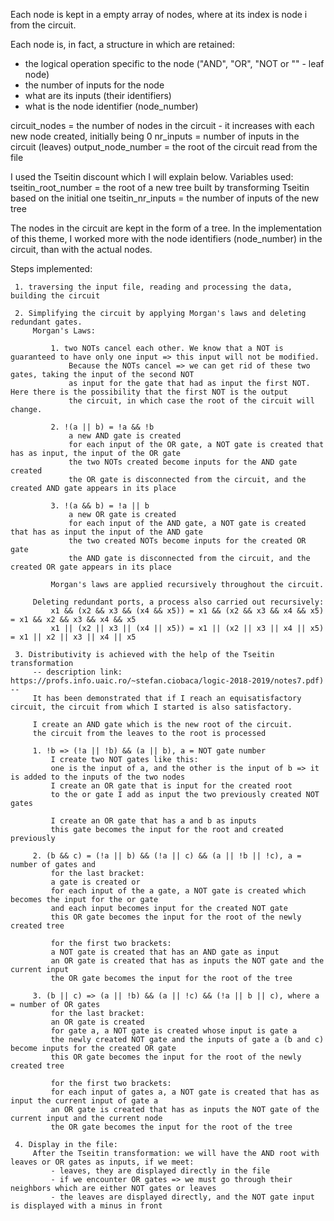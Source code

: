 Each node is kept in a empty array of nodes, where at its index is node i from the circuit.

Each node is, in fact, a structure in which are retained:
- the logical operation specific to the node ("AND", "OR", "NOT or "" - leaf node)
- the number of inputs for the node
- what are its inputs (their identifiers)
- what is the node identifier (node_number)

circuit_nodes = the number of nodes in the circuit - it increases with each new node created, initially being 0
nr_inputs = number of inputs in the circuit (leaves)
output_node_number = the root of the circuit read from the file

I used the Tseitin discount which I will explain below. Variables used:
tseitin_root_number = the root of a new tree built by transforming Tseitin based on the initial one
tseitin_nr_inputs = the number of inputs of the new tree

The nodes in the circuit are kept in the form of a tree.
In the implementation of this theme, I worked more with the node identifiers (node_number) in the circuit, than with the actual nodes.

Steps implemented:

     1. traversing the input file, reading and processing the data, building the circuit
    
     2. Simplifying the circuit by applying Morgan's laws and deleting redundant gates.
         Morgan's Laws:

             1. two NOTs cancel each other. We know that a NOT is guaranteed to have only one input => this input will not be modified.
                 Because the NOTs cancel => we can get rid of these two gates, taking the input of the second NOT
                 as input for the gate that had as input the first NOT. Here there is the possibility that the first NOT is the output
                 the circuit, in which case the root of the circuit will change.

             2. !(a || b) = !a && !b
                 a new AND gate is created
                 for each input of the OR gate, a NOT gate is created that has as input, the input of the OR gate
                 the two NOTs created become inputs for the AND gate created
                 the OR gate is disconnected from the circuit, and the created AND gate appears in its place

             3. !(a && b) = !a || b
                 a new OR gate is created
                 for each input of the AND gate, a NOT gate is created that has as input the input of the AND gate
                 the two created NOTs become inputs for the created OR gate
                 the AND gate is disconnected from the circuit, and the created OR gate appears in its place

             Morgan's laws are applied recursively throughout the circuit.

         Deleting redundant ports, a process also carried out recursively:
             x1 && (x2 && x3 && (x4 && x5)) = x1 && (x2 && x3 && x4 && x5) = x1 && x2 && x3 && x4 && x5
             x1 || (x2 || x3 || (x4 || x5)) = x1 || (x2 || x3 || x4 || x5) = x1 || x2 || x3 || x4 || x5

     3. Distributivity is achieved with the help of the Tseitin transformation
         -- description link: https://profs.info.uaic.ro/~stefan.ciobaca/logic-2018-2019/notes7.pdf) --
         It has been demonstrated that if I reach an equisatisfactory circuit, the circuit from which I started is also satisfactory.

         I create an AND gate which is the new root of the circuit.
         the circuit from the leaves to the root is processed

         1. !b => (!a || !b) && (a || b), a = NOT gate number
             I create two NOT gates like this:
             one is the input of a, and the other is the input of b => it is added to the inputs of the two nodes
             I create an OR gate that is input for the created root
             to the or gate I add as input the two previously created NOT gates

             I create an OR gate that has a and b as inputs
             this gate becomes the input for the root and created previously

         2. (b && c) = (!a || b) && (!a || c) && (a || !b || !c), a = number of gates and
             for the last bracket:
             a gate is created or
             for each input of the a gate, a NOT gate is created which becomes the input for the or gate
             and each input becomes input for the created NOT gate
             this OR gate becomes the input for the root of the newly created tree

             for the first two brackets:
             a NOT gate is created that has an AND gate as input
             an OR gate is created that has as inputs the NOT gate and the current input
             the OR gate becomes the input for the root of the tree

         3. (b || c) => (a || !b) && (a || !c) && (!a || b || c), where a = number of OR gates
             for the last bracket:
             an OR gate is created
             for gate a, a NOT gate is created whose input is gate a
             the newly created NOT gate and the inputs of gate a (b and c) become inputs for the created OR gate
             this OR gate becomes the input for the root of the newly created tree

             for the first two brackets:
             for each input of gates a, a NOT gate is created that has as input the current input of gate a
             an OR gate is created that has as inputs the NOT gate of the current input and the current node
             the OR gate becomes the input for the root of the tree

     4. Display in the file:
         After the Tseitin transformation: we will have the AND root with leaves or OR gates as inputs, if we meet:
             - leaves, they are displayed directly in the file
             - if we encounter OR gates => we must go through their neighbors which are either NOT gates or leaves
             - the leaves are displayed directly, and the NOT gate input is displayed with a minus in front
